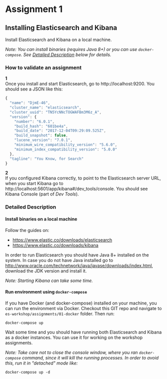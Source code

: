 # Assignment 1

## Installing Elasticsearch and Kibana

Install Elasticsearch and Kibana on a local machine. 

*Note: You can install binaries (requires Java 8+) or you can use `docker-compose`. See [Detailed Description](#detailed) below for details.*

### How to validate an assignment

**1**  
Once you install and start Elasticsearch, go to http://localhost:9200. You should see a JSON like this:

```javascript
{
  "name": "DjmE-46",
  "cluster_name": "elasticsearch",
  "cluster_uuid": "TN5YcNNcTOGWAFBm3M6z_A",
  "version": {
    "number": "6.0.1",
    "build_hash": "601be4a",
    "build_date": "2017-12-04T09:29:09.525Z",
    "build_snapshot": false,
    "lucene_version": "7.0.1",
    "minimum_wire_compatibility_version": "5.6.0",
    "minimum_index_compatibility_version": "5.0.0"
  },
  "tagline": "You Know, for Search"
}
```

**2**  
If you configured Kibana correctly, to point to the Elasticsearch server URL, when you start Kibana
go to http://localhost:5601/app/kibana#/dev_tools/console. You should see Kibana Console 
(part of *Dev Tools*).  

### <a name="detailed"></a>Detailed Description

#### Install binaries on a local machine

Follow the guides on:
* https://www.elastic.co/downloads/elasticsearch 
* https://www.elastic.co/downloads/kibana

In order to run Elasticsearch you should have Java 8+ installed on the system. 
In case you do not have Java installed go to http://www.oracle.com/technetwork/java/javase/downloads/index.html,
download the JDK version and install it.

*Note: Starting Kibana can take some time.*

#### Run environment using `docker-compose`

If you have Docker (and docker-compose) installed on your machine, you can run the environment via Docker. Checkout this GIT repo and navigate to `es-workshop/assignments/01-docker` folder. Then run:

```
docker-compose up
```

Wait some time and you should have running both Elasticsearch and Kibana as a docker instances. You can use it for working on the workshop assignments.

*Note: Take care not to close the console window, where you ran `docker-compose` command, since it will kill the running processes. In order to avoid this, run it in "detached" mode like:*

```
docker-compose up -d
```

